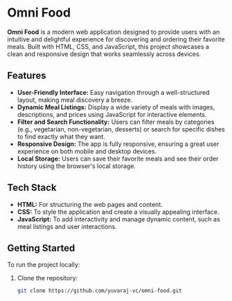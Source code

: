 # Omni Food

**Omni Food** is a modern web application designed to provide users with an intuitive and delightful experience for discovering and ordering their favorite meals. Built with HTML, CSS, and JavaScript, this project showcases a clean and responsive design that works seamlessly across devices.

## Features

- **User-Friendly Interface:** Easy navigation through a well-structured layout, making meal discovery a breeze.
- **Dynamic Meal Listings:** Display a wide variety of meals with images, descriptions, and prices using JavaScript for interactive elements.
- **Filter and Search Functionality:** Users can filter meals by categories (e.g., vegetarian, non-vegetarian, desserts) or search for specific dishes to find exactly what they want.
- **Responsive Design:** The app is fully responsive, ensuring a great user experience on both mobile and desktop devices.
- **Local Storage:** Users can save their favorite meals and see their order history using the browser's local storage.

## Tech Stack

- **HTML:** For structuring the web pages and content.
- **CSS:** To style the application and create a visually appealing interface.
- **JavaScript:** To add interactivity and manage dynamic content, such as meal listings and user interactions.

## Getting Started

To run the project locally:

1. Clone the repository:
   ```bash
   git clone https://github.com/yuvaraj-vc/omni-food.git
